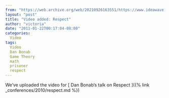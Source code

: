 ```yaml
---
from: "https://web.archive.org/web/20210926163551/https://www.ideawave.ca/video-added-respect/"
layout: "post"
title: "Video added: Respect"
author: "victoria"
date: "2011-01-22T00:17:04-08:00"
categories:
  Video
tags: 
  Video
  Dan Bonab
  Game Theory
  math
  prisoner
  respect
---
```


We’ve uploaded the video for [ Dan Bonab’s talk on Respect ]({% link _conferences/2010/respect.md %})
